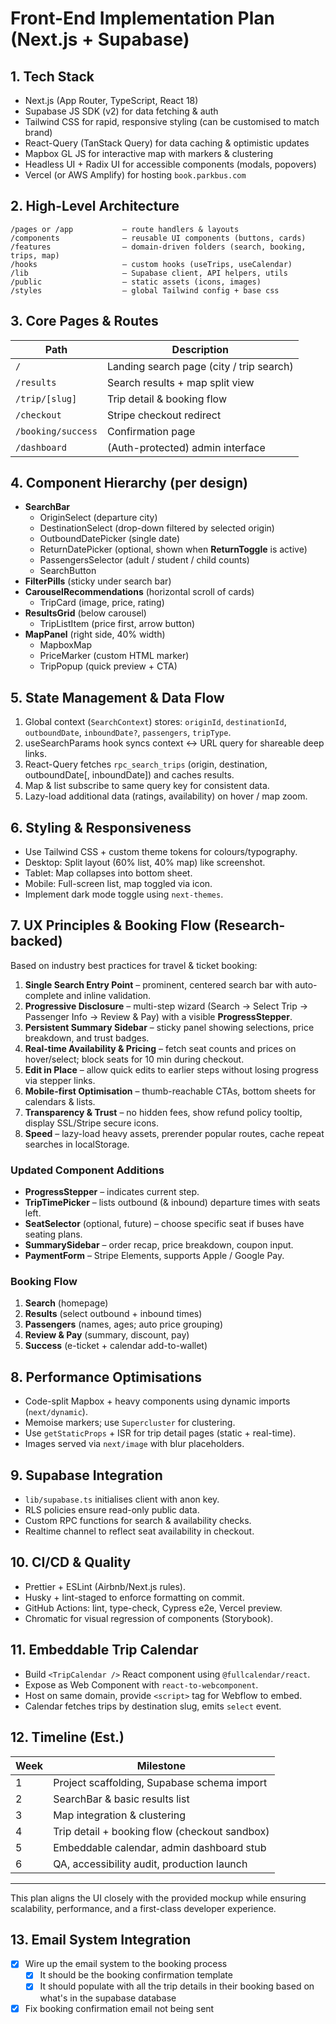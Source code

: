 # Front-End Implementation Plan (Next.js + Supabase)

## 1. Tech Stack
- Next.js (App Router, TypeScript, React 18)
- Supabase JS SDK (v2) for data fetching & auth
- Tailwind CSS for rapid, responsive styling (can be customised to match brand)
- React-Query (TanStack Query) for data caching & optimistic updates
- Mapbox GL JS for interactive map with markers & clustering
- Headless UI + Radix UI for accessible components (modals, popovers)
- Vercel (or AWS Amplify) for hosting `book.parkbus.com`

## 2. High-Level Architecture
```
/pages or /app           – route handlers & layouts
/components              – reusable UI components (buttons, cards)
/features                – domain-driven folders (search, booking, trips, map)
/hooks                   – custom hooks (useTrips, useCalendar)
/lib                     – Supabase client, API helpers, utils
/public                  – static assets (icons, images)
/styles                  – global Tailwind config + base css
```

## 3. Core Pages & Routes
| Path | Description |
|------|-------------|
| `/` | Landing search page (city / trip search) |
| `/results` | Search results + map split view |
| `/trip/[slug]` | Trip detail & booking flow |
| `/checkout` | Stripe checkout redirect |
| `/booking/success` | Confirmation page |
| `/dashboard` | (Auth-protected) admin interface |

## 4. Component Hierarchy (per design)
- **SearchBar**
  - OriginSelect (departure city)
  - DestinationSelect (drop-down filtered by selected origin)
  - OutboundDatePicker (single date)
  - ReturnDatePicker (optional, shown when **ReturnToggle** is active)
  - PassengersSelector (adult / student / child counts)
  - SearchButton
- **FilterPills** (sticky under search bar)
- **CarouselRecommendations** (horizontal scroll of cards)
  - TripCard (image, price, rating)
- **ResultsGrid** (below carousel)
  - TripListItem (price first, arrow button)
- **MapPanel** (right side, 40% width)
  - MapboxMap
  - PriceMarker (custom HTML marker)
  - TripPopup (quick preview + CTA)

## 5. State Management & Data Flow
1. Global context (`SearchContext`) stores: `originId`, `destinationId`, `outboundDate`, `inboundDate?`, `passengers`, `tripType`.
2. useSearchParams hook syncs context ↔ URL query for shareable deep links.
3. React-Query fetches `rpc_search_trips` (origin, destination, outboundDate[, inboundDate]) and caches results.
4. Map & list subscribe to same query key for consistent data.
5. Lazy-load additional data (ratings, availability) on hover / map zoom.

## 6. Styling & Responsiveness
- Use Tailwind CSS + custom theme tokens for colours/typography.
- Desktop: Split layout (60% list, 40% map) like screenshot.
- Tablet: Map collapses into bottom sheet.
- Mobile: Full-screen list, map toggled via icon.
- Implement dark mode toggle using `next-themes`.

## 7. UX Principles & Booking Flow (Research-backed)
Based on industry best practices for travel & ticket booking:
1. **Single Search Entry Point** – prominent, centered search bar with auto-complete and inline validation.
2. **Progressive Disclosure** – multi-step wizard (Search → Select Trip → Passenger Info → Review & Pay) with a visible **ProgressStepper**.
3. **Persistent Summary Sidebar** – sticky panel showing selections, price breakdown, and trust badges.
4. **Real-time Availability & Pricing** – fetch seat counts and prices on hover/select; block seats for 10 min during checkout.
5. **Edit in Place** – allow quick edits to earlier steps without losing progress via stepper links.
6. **Mobile-first Optimisation** – thumb-reachable CTAs, bottom sheets for calendars & lists.
7. **Transparency & Trust** – no hidden fees, show refund policy tooltip, display SSL/Stripe secure icons.
8. **Speed** – lazy-load heavy assets, prerender popular routes, cache repeat searches in localStorage.

### Updated Component Additions
- **ProgressStepper** – indicates current step.
- **TripTimePicker** – lists outbound (& inbound) departure times with seats left.
- **SeatSelector** (optional, future) – choose specific seat if buses have seating plans.
- **SummarySidebar** – order recap, price breakdown, coupon input.
- **PaymentForm** – Stripe Elements, supports Apple / Google Pay.

### Booking Flow
1. **Search** (homepage)
2. **Results** (select outbound + inbound times)
3. **Passengers** (names, ages; auto price grouping)
4. **Review & Pay** (summary, discount, pay)
5. **Success** (e-ticket + calendar add-to-wallet)

## 8. Performance Optimisations
- Code-split Mapbox + heavy components using dynamic imports (`next/dynamic`).
- Memoise markers; use `Supercluster` for clustering.
- Use `getStaticProps` + ISR for trip detail pages (static + real-time).
- Images served via `next/image` with blur placeholders.

## 9. Supabase Integration
- `lib/supabase.ts` initialises client with anon key.
- RLS policies ensure read-only public data.
- Custom RPC functions for search & availability checks.
- Realtime channel to reflect seat availability in checkout.

## 10. CI/CD & Quality
- Prettier + ESLint (Airbnb/Next.js rules).
- Husky + lint-staged to enforce formatting on commit.
- GitHub Actions: lint, type-check, Cypress e2e, Vercel preview.
- Chromatic for visual regression of components (Storybook).

## 11. Embeddable Trip Calendar
- Build `<TripCalendar />` React component using `@fullcalendar/react`.
- Expose as Web Component with `react-to-webcomponent`.
- Host on same domain, provide `<script>` tag for Webflow to embed.
- Calendar fetches trips by destination slug, emits `select` event.

## 12. Timeline (Est.)
| Week | Milestone |
|------|-----------|
| 1 | Project scaffolding, Supabase schema import |
| 2 | SearchBar & basic results list |
| 3 | Map integration & clustering |
| 4 | Trip detail + booking flow (checkout sandbox) |
| 5 | Embeddable calendar, admin dashboard stub |
| 6 | QA, accessibility audit, production launch |

---
This plan aligns the UI closely with the provided mockup while ensuring scalability, performance, and a first-class developer experience.

## 13. Email System Integration
- [x] Wire up the email system to the booking process
  - [x] It should be the booking confirmation template
  - [x] It should populate with all the trip details in their booking based on what's in the supabase database
- [x] Fix booking confirmation email not being sent

